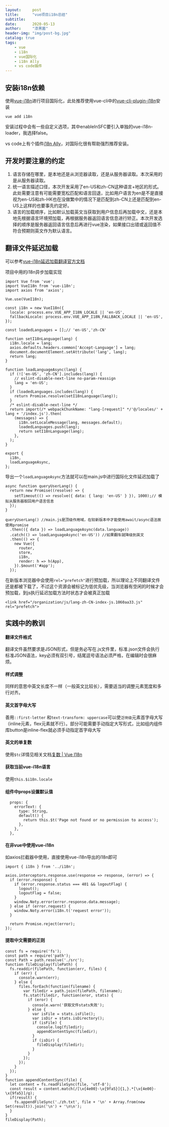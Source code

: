 ```yaml
---
layout:     post
title:      "vue项目i18n总结"
subtitle:   
date:       2020-05-13
author:     "漆黑菌"
header-img: "img/post-bg.jpg"
catalog: true
tags:
    - vue
    - i18n
    - vue国际化
    - i18n Ally
    - vs code插件
---
```


## 安装i18n依赖
使用[vue-i18n](https://kazupon.github.io/vue-i18n/zh/introduction.html "vue-i18n官方文档")进行项目国际化，此处推荐使用vue-cli中的[vue-cli-plugin-i18n](https://github.com/kazupon/vue-cli-plugin-i18n "vue-cli-plugin-i18n官方文档")安装
```
vue add i18n
```
安装过程中会有一些自定义选项，其中enableInSFC要引入单独的vue-i18n-loader，我选择false。

vs code上有个插件[i18n Ally](https://github.com/antfu/i18n-ally/blob/master/README.zh-CN.md "i18n Ally官方文档")，对国际化很有帮助强烈推荐安装。

## 开发时要注意的约定
1. 语言存储在哪里，是本地还是从浏览器读取，还是从服务器读取。本次采用的是从服务器读取。
2. 统一语言描述口径，本次开发采用了en-US和zh-CN这种语言+地区的形式。此处需要注意有可能需要宽松匹配和语言回退，比如用户语言为en是不是直接视为en-US和zh-HK也在没做繁中的情况下是匹配到zh-CN上还是匹配到en-US上这样的也要事先约定好。
3. 语言的加载顺序，比如默认加载英文当获取到用户信息后再加载中文，还是本地先根据语言环境预加载，再根据服务器返回语言信息进行矫正。本次开发选择的顺序是服务器返回语言信息后再进行vue渲染，如果接口出错或返回值不符合预期则英文作为默认语言。

## 翻译文件延迟加载
可以参考[vue-i18n延迟加载翻译官方文档](https://kazupon.github.io/vue-i18n/zh/guide/lazy-loading.html "延迟加载翻译 | Vue I18n")

项目中用的i18n异步加载实现
```
import Vue from 'vue';
import VueI18n from 'vue-i18n';
import axios from 'axios';

Vue.use(VueI18n);

const i18n = new VueI18n({
  locale: process.env.VUE_APP_I18N_LOCALE || 'en-US',
  fallbackLocale: process.env.VUE_APP_I18N_FALLBACK_LOCALE || 'en-US',
});

const loadedLanguages = [];// 'en-US','zh-CN'

function setI18nLanguage(lang) {
  i18n.locale = lang;
  axios.defaults.headers.common['Accept-Language'] = lang;
  document.documentElement.setAttribute('lang', lang);
  return lang;
}

function loadLanguageAsync(lang) {
  if (!['en-US', 'zh-CN'].includes(lang)) {
    // eslint-disable-next-line no-param-reassign
    lang = 'en-US';
  }
  if (loadedLanguages.includes(lang)) {
    return Promise.resolve(setI18nLanguage(lang));
  }
  /* eslint-disable-next-line */
  return import(/* webpackChunkName: "lang-[request]" */'@/locales/' + lang + '/index.js').then(
    (messages) => {
      i18n.setLocaleMessage(lang, messages.default);
      loadedLanguages.push(lang);
      return setI18nLanguage(lang);
    },
  );
}

export {
  i18n,
  loadLanguageAsync,
};

```

导出一个`loadLanguageAsync`方法就可以在main.js中进行国际化文件延迟加载了

```
async function queryUserLang() {
  return new Promise((resolve) => {
    setTimeout(() => resolve({ data: { lang: 'en-US' } }), 1000);// 模拟从服务器取回用户语言信息
  });
}

queryUserLang() //main.js是顶级作用域，在较新版本中才能使用await/async语法故使用promise
  .then(({ data }) => loadLanguageAsync(data.language))
  .catch(() => loadLanguageAsync('en-US')) //如果翻车就降级到英文
  .then(() => {
    new Vue({
      router,
      store,
      i18n,
      render: h => h(App),
    }).$mount('#app');
  });
```

在新版本浏览器中会使用`rel="prefetch"`进行预加载，所以理论上不同翻译文件还是都被下载了，不过这个资源会被标记为低优先级，当浏览器有空闲的时候才会预加载，到js执行延迟加载方法时状态才会被真正加载
```
<link href="/organization/js/lang-zh-CN-index-js.1060aa33.js" rel="prefetch">
```

## 实践中的教训

#### 翻译文件格式
翻译文件虽然要求是JSON形式，但是务必写在.js文件里，标准.json文件会执行标准JSON语法，key必须有双引号，结尾逗号语法必须严格，在编辑时会很麻烦。

#### 样式调整
同样的意思中英文长度不一样（一般英文比较长），需要适当的调整元素宽度和多行对齐。

#### 英文首字母大写
善用`::first-letter` 和`text-transform: uppercase`可以使`泛块级`元素首字母大写（inline元素，flex元素就不行）。部分可能需要手动指定大写形式，比如组内组件库button是inline-flex就必须手动指定首字母大写

#### 英文的单复数
使用`$tc`详情见相关文档[复数 | Vue I18n](https://kazupon.github.io/vue-i18n/zh/guide/pluralization.html "复数 | Vue I18n")

#### 获取当前vue-i18n语言
使用`this.$i18n.locale`

#### 组件中props设置默认值
```
  props: {
    errorText: {
      type: String,
      default() {
        return this.$t('Page not found or no permission to access');
      },
    },
  },
```

#### 在非vue中使用vue-i18n
如axios拦截器中使用，直接使用vue-i18n导出的i18n即可
```
import { i18n } from '../i18n';

axios.interceptors.response.use(response => response, (error) => {
  if (error.response) {
    if (error.response.status === 401 && logoutFlag) {
      logout();
      logoutFlag = false;
    }
    window.Noty.error(error.response.data.message);
  } else if (error.request) {
    window.Noty.error(i18n.t('request error'));
  }

  return Promise.reject(error);
});
```

#### 提取中文需要的正则
```
const fs = require('fs');
const path = require('path');
const Path = path.resolve('./src');
function fileDisplay(filePath) {
  fs.readdir(filePath, function(err, files) {
    if (err) {
      console.warn(err);
    } else {
      files.forEach(function(filename) {
        var filedir = path.join(filePath, filename);
        fs.stat(filedir, function(eror, stats) {
          if (eror) {
            console.warn('获取文件stats失败');
          } else {
            var isFile = stats.isFile();
            var isDir = stats.isDirectory();
            if (isFile) {
              console.log(filedir);
              appendContentSync(filedir);
            }
            if (isDir) {
              fileDisplay(filedir);
            }
          }
        });
      });
    }
  });
}
function appendContentSync(file) {
  let content = fs.readFileSync(file, 'utf-8');
  const result = content.match(/[\x{4e00}-\x{9fa5}]{1,}.*[\x{4e00}-\x{9fa5}]/g);
  if(result) {
    fs.appendFileSync('./zh.txt', file + '\n' + Array.from(new Set(result)).join('\n') + '\n\n');
  }
}
fileDisplay(Path);

```
